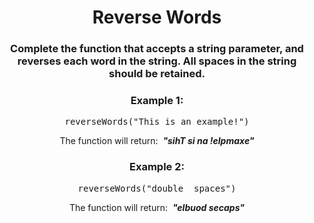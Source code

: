 <div align = "center">

# Reverse Words

</div>

<div align = "center">

<h3>Complete the function that accepts a string parameter, and reverses each word in the string. <strong>All spaces</strong> in the string should be retained.</h3>

<h3>Example 1:</h3>

<pre>reverseWords("This is an example!")</pre>

<p>The function will return: &nbsp;<strong><em>"sihT si na !elpmaxe"</em></strong></p>

<h3>Example 2:</h3>

<pre>reverseWords("double  spaces")</pre>

<p>The function will return: &nbsp;<strong><em>"elbuod  secaps"</em></strong></p>

</div>
